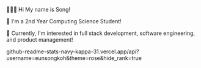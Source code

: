 👩🏻‍💻 Hi My name is Song!

🏫 I'm a 2nd Year Computing Science Student! 

👾 Currently, I'm interested in full stack development, software engineering, and product management!


github-readme-stats-navy-kappa-31.vercel.app/api?username=eunsongkoh&theme=rose&hide_rank=true
